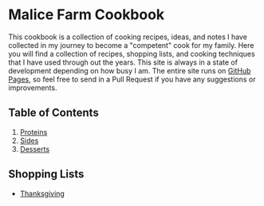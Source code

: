 # Malice Farm Cookbook

This cookbook is a collection of cooking recipes, ideas, and notes I have collected in my journey to become a "competent" cook for my family.  Here you will find a collection of recipes, shopping lists, and cooking techniques that I have used through out the years.  This site is always in a state of development depending on how busy I am.  The entire site runs on [GitHub Pages](https://pages.github.com/), so feel free to send in a Pull Request if you have any suggestions or improvements.

## Table of Contents

1. [Proteins](proteins/index)
2. [Sides](sides/index)
3. [Desserts](desserts/index)

## Shopping Lists

* [Thanksgiving](shopping-lists/thanksgiving)
